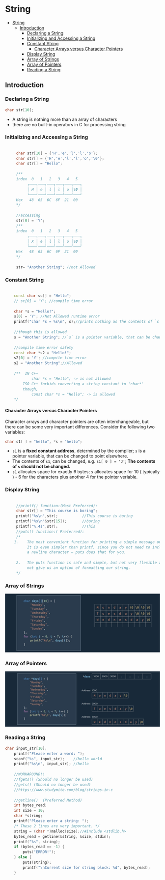 # String

- [String](#string)
  - [Introduction](#introduction)
    - [Declaring a String](#declaring-a-string)
    - [Initializing and Accessing a String](#initializing-and-accessing-a-string)
    - [Constant String](#constant-string)
      - [Character Arrays versus Character Pointers](#character-arrays-versus-character-pointers)
    - [Display String](#display-string)
    - [Array of Strings](#array-of-strings)
    - [Array of Pointers](#array-of-pointers)
    - [Reading a String](#reading-a-string)

## Introduction

### Declaring a String

```c
char str[10];
```

- A string is nothing more than an array of characters
- there are no built-in operators in C for processing string

### Initializing and Accessing a String

```cpp

     char str[10] = {'H','e','l','l','o'};
     char str[] = {'H','e','l','l','o','\0'};
     char str[] = "Hello"; 

     /**  
     index  0   1   2   3   4   5
          ┌───┐───┐───┐───┐───┐───┐
          │ H │ e │ l │ l │ o │\0 │
          └───┘───┘───┘───┘───┘───┘
     Hex   48  65  6C  6F  21  00
     */

     //accessing
     str[0] = 'Y';
     /**  
     index  0   1   2   3   4   5
          ┌───┐───┐───┐───┐───┐───┐
          │ X │ e │ l │ l │ o │\0 │
          └───┘───┘───┘───┘───┘───┘
     Hex   48  65  6C  6F  21  00
     */

     str= "Another String"; //not Allowed
```

### Constant String

```cpp

    const char sc[] = "Hello";
    // sc[0] = 'Y'; //compile time error

    char *s = "Hello!";
    s[0] = 'Y'; //Not Allowed runtime error
    printf("char *s = %s\n", s);//prints nothing as The contents of `s` should not be changed
    
    //though this is allowed
    s = "Another String"; //`s` is a pointer variable, that can be changed to point elsewhere.
    
    //compile time error safety
    const char *s2 = "Hello!";   
    s2[0] = 'Y'; //compile time error
    s2 = "Another String";//Allowed

    /**  IN C++   
            char *s = "Hello"; -> is not allowed
        ISO C++ forbids converting a string constant to 'char*'
        though,
            const char *s = "Hello"; -> is allowed
    */
```

#### Character Arrays versus Character Pointers

Character arrays and character pointers are often interchangeable, but there can be some very important differences. Consider the following two variables:

```cpp
char s1[ ] = "hello", *s = "hello";
```

- `s1` is a **fixed constant address**, determined by the compiler; `s` is a pointer variable, that can be changed to point elsewhere.
- The contents of `s1`, can be changed, e.g. `s1[ 0 ] = 'J'`; **The contents of `s` should not be changed.**
- `s1` allocates space for exactly 6 bytes; `s` allocates space for 10 ( typically ) - 6 for the characters plus another 4 for the pointer veriable.

### Display String

```cpp

     //printf() function:(Most Preferred):
     char str[] = "This course is boring";
     printf("%s\n",str);           //This course is boring
     printf("%s\n"&str[15]);       //boring
     printf("%.4s",str);           //This
     //puts() function:( Preferred):
     /* 
    1.    The most convenient function for printing a simple message on standard output is puts. 
          It is even simpler than printf, since you do not need to include 
          a newline character — puts does that for you.

     2.   The puts function is safe and simple, but not very flexible as it does
          not give us an option of formatting our string.
     */
```

### Array of Strings

<div align="center"><img src="img/arr_of_string.jpg" alt="Arr of string" ></div>

### Array of Pointers

<div align="center"><img src="img/arr_of_pointers.jpg" alt="Arr of string" ></div>

### Reading a String

```cpp
char input_str[10];
    printf("Please enter a word: ");
    scanf("%s", input_str);    //hello world
    printf("%s\n", input_str); //hello

    //WORKAROUND!!
    //fgets() (Should no longer be used)
    //gets() (Should no longer be used)
    //https://www.studymite.com/blog/strings-in-c

    //getline()  (Preferred Method)
    int bytes_read;
    int size = 10;
    char *string;
    printf("Please enter a string: ");
    /* These 2 lines are very important. */
    string = (char *)malloc(size);//#include <stdlib.h>
    bytes_read = getline(&string, &size, stdin);
    printf("%s", string);
    if (bytes_read == -1) {
        puts("ERROR!");
    } else {
        puts(string);
        printf("\nCurrent size for string block: %d", bytes_read);
    }
```
